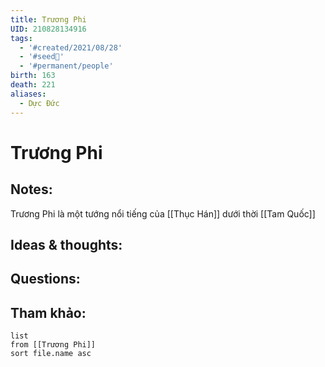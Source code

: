 ```yaml
---
title: Trương Phi
UID: 210828134916
tags:
  - '#created/2021/08/28'
  - '#seed🥜'
  - '#permanent/people'
birth: 163
death: 221
aliases:
  - Dực Đức
---
```

# Trương Phi

## Notes:
Trương Phi là một tướng nổi tiếng của [[Thục Hán]] dưới thời [[Tam Quốc]]

## Ideas & thoughts:

## Questions:


## Tham khảo:
```dataview
list
from [[Trương Phi]]
sort file.name asc
```